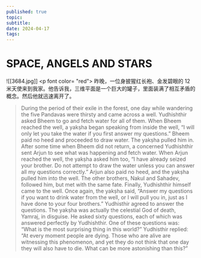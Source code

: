 ```yaml
---
published: true
topic: 
subtitle: 
date: 2024-04-17
tags: 
---
```

# SPACE, ANGELS AND STARS
![[3684.jpg]]
<p font color= "red"> 昨晚，一位身披猩红长袍、金发碧眼的 12 米天使来到我家。他告诉我，三维平面是一个巨大的罐子，里面装满了相互矛盾的概念。然后他就迅速离开了。</p>

>During the period of their exile in the forest, one day while wandering the five Pandavas were thirsty and came across a well. Yudhishthir asked Bheem to go and fetch water for all of them. When Bheem reached the well, a yakṣha began speaking from inside the well, “I will only let you take the water if you first answer my questions.” Bheem paid no heed and proceeded to draw water. The yakṣha pulled him in. After some time when Bheem did not return, a concerned Yudhishthir sent Arjun to see what was happening and fetch water. When Arjun reached the well, the yakṣha asked him too, “I have already seized your brother. Do not attempt to draw the water unless you can answer all my questions correctly.” Arjun also paid no heed, and the yakṣha pulled him into the well. The other brothers, Nakul and Sahadev, followed him, but met with the same fate. Finally, Yudhishthir himself came to the well. Once again, the yakṣha said, “Answer my questions if you want to drink water from the well, or I will pull you in, just as I have done to your four brothers.” Yudhisthir agreed to answer the questions. The yakṣha was actually the celestial God of death, Yamraj, in disguise. He asked sixty questions, each of which was answered perfectly by Yudhishthir. One of these questions was: “What is the most surprising thing in this world?” Yudhisthir replied: “At every moment people are dying. Those who are alive are witnessing this phenomenon, and yet they do not think that one day they will also have to die. What can be more astonishing than this?”


